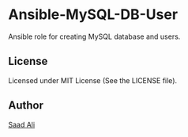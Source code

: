 # **Ansible-MySQL-DB-User**

Ansible role for creating MySQL database and users.

## **License**

Licensed under MIT License (See the LICENSE file).

## **Author**

[Saad Ali](https://github.com/nixknight)
